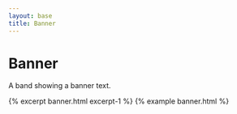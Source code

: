 ```yaml
---
layout: base
title: Banner
---
```


# Banner

A band showing a banner text.

{% excerpt banner.html excerpt-1 %}
{% example banner.html %}
